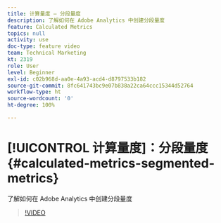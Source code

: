 ```yaml
---
title: 计算量度 — 分段量度
description: 了解如何在 Adobe Analytics 中创建分段量度
feature: Calculated Metrics
topics: null
activity: use
doc-type: feature video
team: Technical Marketing
kt: 2319
role: User
level: Beginner
exl-id: c02b968d-aa0e-4a93-acd4-d8797533b182
source-git-commit: 8fc641743bc9e07b838a22ca64ccc15344d52764
workflow-type: ht
source-wordcount: '0'
ht-degree: 100%

---
```


# [!UICONTROL 计算量度]：分段量度 {#calculated-metrics-segmented-metrics}

了解如何在 Adobe Analytics 中创建分段量度

>[!VIDEO](https://video.tv.adobe.com/v/25409/?quality=12&learn=on)
